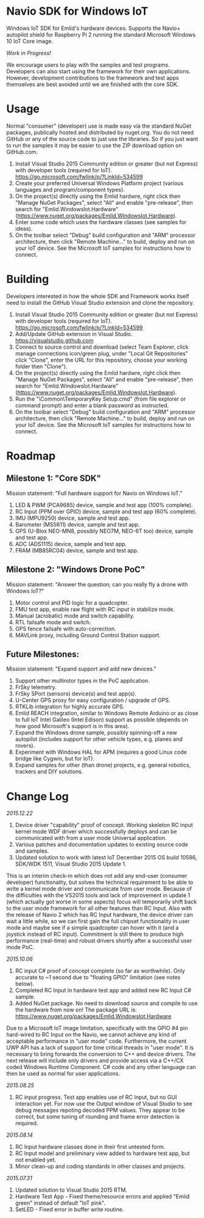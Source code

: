 # Navio SDK for Windows IoT

Windows IoT SDK for Emlid's hardware devices.
Supports the Navio+ autopilot shield for Raspberry Pi 2 running the standard Microsoft Windows 10 IoT Core image. 


*Work in Progress!*

We encourage users to play with the samples and test programs. Developers can also start using the framework for their own applications. However, development contributions to the framework and test apps themselves are best avoided until we are finished with the core SDK.


# Usage

Normal "consumer" (developer) use is made easy via the standard NuGet packages, publically hosted and distributed by nuget.org. You do not need GitHub or any of the source code to just use the libraries. So if you just want to run the samples it may be easier to use the ZIP download option on GitHub.com.

1. Install Visual Studio 2015 Community edition or greater (but not Express) with developer tools (required for IoT). https://go.microsoft.com/fwlink/p/?LinkId=534599
2. Create your preferred Universal Windows Platform project (various languages and program/component types).
3. On the project(s) directly using the Emlid hardwre, right click then "Manage NuGet Packages", select "All" and enable "pre-release", then search for "Emlid.WindowsIot.Hardware" (https://www.nuget.org/packages/Emlid.WindowsIot.Hardware).
4. Enter some code which uses the hardware classes (see samples for ideas).
5. On the toolbar select "Debug" build configuration and "ARM" processor architecture, then click "Remote Machine..." to build, deploy and run on your IoT device. See the Microsoft IoT samples for instructions how to connect.


# Building

Developers interested in how the whole SDK and Framework works itself need to install the GitHub Visual Studio extension and clone the repository.

1. Install Visual Studio 2015 Community edition or greater (but not Express) with developer tools (required for IoT). https://go.microsoft.com/fwlink/p/?LinkId=534599
2. Add/Update GitHub extension in Visual Studio. https://visualstudio.github.com
3. Connect to source control and download (select Team Explorer, click manage connections icon/green plug, under "Local Git Repositories" click "Clone", enter the URL for this repository, choose your working folder then "Clone").
4. On the project(s) directly using the Emlid hardwre, right click then "Manage NuGet Packages", select "All" and enable "pre-release", then search for "Emlid.WindowsIot.Hardware" (https://www.nuget.org/packages/Emlid.WindowsIot.Hardware).
5. Run the "\Common\TemporaryKey Setup.cmd" (from file explorer or command prompt) and enter a blank password as instructed.
6. On the toolbar select "Debug" build configuration and "ARM" processor architecture, then click "Remote Machine..." to build, deploy and run on your IoT device. See the Microsoft IoT samples for instructions how to connect.


# Roadmap

## Milestone 1: "Core SDK"

Mission statement: "Full hardware support for Navio on Windows IoT."

1. LED & PWM (PCA9685) device, sample and test app (100% complete).
2. RC Input (PPM over GPIO) device, sample and test app (60% complete).
3. IMU (MPU9250) device, sample and test app.
4. Barometer (MS5611) device, sample and test app.
5. GPS (U-Blox NEO-MN8, possibly NEO7M, NEO-6T too) device, sample and test app.
6. ADC (ADS1115) device, sample and test app.
7. FRAM (MB85RC04) device, sample and test app.
 

## Milestone 2: "Windows Drone PoC"

Mission statement: "Answer the question; can you really fly a drone with Windows IoT?"

1. Motor control and PID logic for a quadcopter.
2. FMU test app, enable raw flight with RC input in stabilize mode.
3. Manual (acrobatic) mode and switch capability.
3. RTL failsafe mode and switch.
4. GPS fence failsafe with auto-correction.
5. MAVLink proxy, including Ground Control Station support.


## Future Milestones:

Mission statement: "Expand support and add new devices."

1. Support other multirotor types in the PoC application.
2. FrSky telemetry.
3. FrSky SPort (sensors) device(s) and test app(s).
4. U-Center GPS proxy for easy configuration / upgrade of GPS.
5. RTKLib integration for highly accurate GPS.
6. Emlid REACH integration, similar to Windows Remote Arduino or as close to full IoT Intel Galileo (Intel Edison) support as possible (depends on how good Microsoft's support is in this area).
7. Expand the Windows drone sample, possibly spinning-off a new autopilot (includes support for other vehicle types, e.g. planes and rovers).
8. Experiment with Windows HAL for APM (requires a good Linux code bridge like Cygwin, but for IoT).
9. Expand samples for other (than drone) projects, e.g. general robotics, trackers and DIY solutions.


# Change Log

*2015.12.22*
 
1. Device driver "capability" proof of concept. Working skeleton RC input kernel mode WDF driver which successfully deploys and can be communicated with from a user mode Universal application.
2. Various patches and documentation updates to existing source code and samples.
3. Updated solution to work with latest IoT December 2015 OS build 10586, SDK/WDK 1511, Visual Studio 2015 Update 1.
 
This is an interim check-in which does not add any end-user (consumer developer) functionality, but solves the technical requirement to be able to write a kernel mode driver and communicate from user mode.
Because of the difficulties with the VS2015 tools and lack of improvement in update 1 (which actually got worse in some aspects) focus will temporarily shift back to the user mode framework for all other features than RC Input.
Also with the release of Navio 2 which has RC Input hardware, the device driver can wait a little while, so we can first gain the full chipset functionality in user mode and maybe see if a simple quadcopter can hover with it (and a joystick instead of RC input).
Commitment is still there to produce high performance (real-time) and robust drivers shortly after a successful user mode PoC.


*2015.10.06*

1. RC input C# proof of concept complete (so far as worthwhile). Only accurate to ~1 second due to "floating GPIO" limitation (see notes below). 
2. Completed RC Input in hardware test app and added new RC Input C# sample.
2. Added NuGet package. No need to download source and compile to use the hardware from now on! The package URL is: https://www.nuget.org/packages/Emlid.WindowsIot.Hardware

Due to a Microsoft IoT image limitation, specifically with the GPIO #4 pin hard-wired to RC Input on the Navio, we cannot achieve any kind of acceptable performance in "user mode" code.
Furthermore, the current UWP API has a lack of support for time critical threads in "user mode". It is necessary to bring forwards the conversion to C++ and device drivers.
The next release will include only drivers and provide access via a C++/CX coded Windows Runtime Component. C# code and any other language can then be used as normal for user applications.


*2015.08.25*

1. RC input progress. Test app enables use of RC Input, but no GUI interaction yet. For now use the Output window of Visual Studio to see debug messages repoting decoded PPM values. They appear to be correct, but some tuning of rounding and frame error detection is required.


*2015.08.14*

1. RC Input hardware classes done in their first untested form.
2. RC Input model and preliminary view added to hardware test app, but not enabled yet.
3. Minor clean-up and coding standards in other classes and projects.


*2015.07.31*

1. Updated solution to Visual Studio 2015 RTM.
2. Hardware Test App - Fixed theme/resource errors and applied "Emlid green" instead of default "IoT pink".
3. SetLED - Fixed error in buffer write routine.

